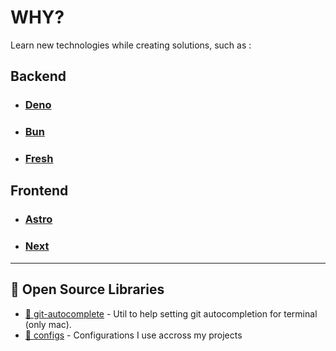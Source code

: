 # WHY? 
Learn new technologies while creating solutions, such as :

## Backend

- ### [Deno][deno]
- ### [Bun][bun]
- ### [Fresh][fresh]

## Frontend

- ### [Astro][astro]
- ### [Next][next]

------------

## 📝 Open Source Libraries
-   [🧐 git-autocomplete](https://github.com/jscowboys/git-autocompletion)  - Util to help setting git autocompletion for terminal (only mac).
-   [📖 configs](https://github.com/jscowboys/configs) - Configurations I use accross my projects 


<!-- Reference -->

[deno]: https://deno.com/
[bun]: https://bun.sh/
[fresh]: https://fresh.deno.dev/
[next]: https://nextjs.org/
[astro]: https://astro.build/
<!--

**Here are some ideas to get you started:**

🙋‍♀️ Our why?
Learn 

🌈 Contribution guidelines - how can the community get involved?
👩‍💻 Useful resources - where can the community find your docs? Is there anything else the community should know?
🍿 Fun facts - what does your team eat for breakfast?
🧙 Remember, you can do mighty things with the power of [Markdown](https://docs.github.com/github/writing-on-github/getting-started-with-writing-and-formatting-on-github/basic-writing-and-formatting-syntax)
-->

